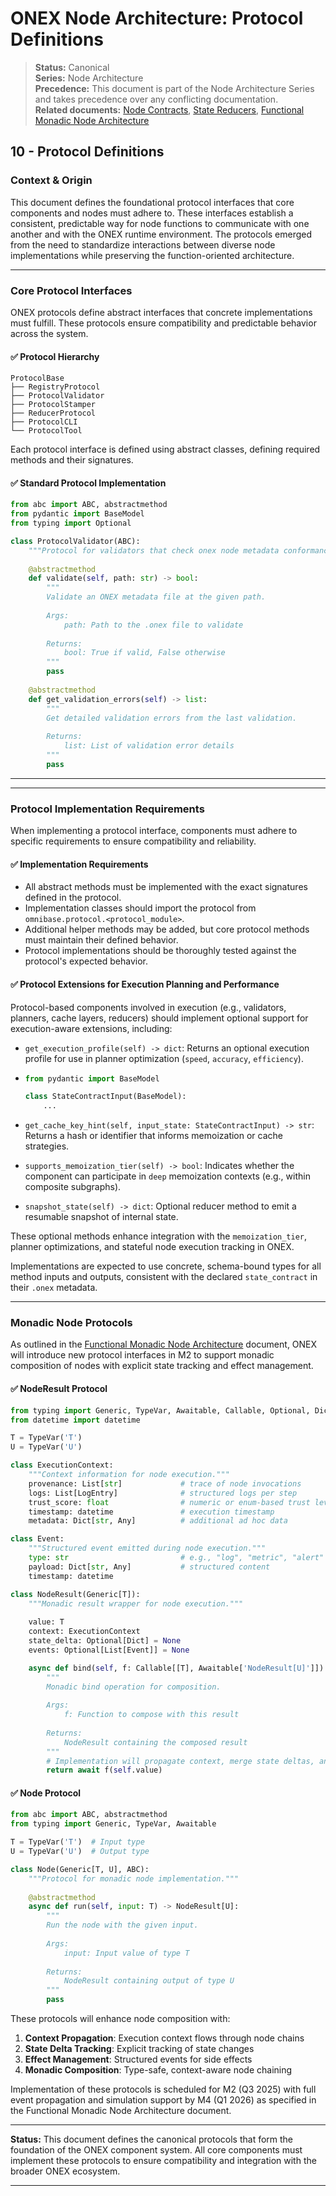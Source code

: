 <!-- === OmniNode:Metadata ===
metadata_version: 0.1.0
protocol_version: 1.1.0
owner: OmniNode Team
copyright: OmniNode Team
schema_version: 1.1.0
name: protocol_definitions.md
version: 1.0.0
uuid: 0c5cd19c-4a7e-4f07-9b1c-6f8bdb67408f
author: OmniNode Team
created_at: 2025-05-22T17:18:16.689811
last_modified_at: 2025-05-22T21:19:13.438379
description: Stamped by ONEX
state_contract: state_contract://default
lifecycle: active
hash: 9c79ef4d935c0e4d6dac87672b49f65476121404d89c9ff4bde1573d2242e154
entrypoint: python@protocol_definitions.md
runtime_language_hint: python>=3.11
namespace: onex.stamped.protocol_definitions
meta_type: tool
<!-- === /OmniNode:Metadata === -->


# ONEX Node Architecture: Protocol Definitions

> **Status:** Canonical  
> **Series:** Node Architecture  
> **Precedence:** This document is part of the Node Architecture Series and takes precedence over any conflicting documentation.  
> **Related documents:** [Node Contracts](./node_contracts.md), [State Reducers](./state_reducers.md), [Functional Monadic Node Architecture](./functional_monadic_node_architecture.md)

## 10 - Protocol Definitions

### Context & Origin

This document defines the foundational protocol interfaces that core components and nodes must adhere to. These interfaces establish a consistent, predictable way for node functions to communicate with one another and with the ONEX runtime environment. The protocols emerged from the need to standardize interactions between diverse node implementations while preserving the function-oriented architecture.

---

### Core Protocol Interfaces

ONEX protocols define abstract interfaces that concrete implementations must fulfill. These protocols ensure compatibility and predictable behavior across the system.

#### ✅ Protocol Hierarchy

```
ProtocolBase
├── RegistryProtocol
├── ProtocolValidator
├── ProtocolStamper
├── ReducerProtocol
├── ProtocolCLI
└── ProtocolTool
```

Each protocol interface is defined using abstract classes, defining required methods and their signatures.

#### ✅ Standard Protocol Implementation

```python
from abc import ABC, abstractmethod
from pydantic import BaseModel
from typing import Optional

class ProtocolValidator(ABC):
    """Protocol for validators that check onex node metadata conformance."""
    
    @abstractmethod
    def validate(self, path: str) -> bool:
        """
        Validate an ONEX metadata file at the given path.
        
        Args:
            path: Path to the .onex file to validate
            
        Returns:
            bool: True if valid, False otherwise
        """
        pass
    
    @abstractmethod
    def get_validation_errors(self) -> list:
        """
        Get detailed validation errors from the last validation.
        
        Returns:
            list: List of validation error details
        """
        pass
```

---


---

### Protocol Implementation Requirements

When implementing a protocol interface, components must adhere to specific requirements to ensure compatibility and reliability.

#### ✅ Implementation Requirements

* All abstract methods must be implemented with the exact signatures defined in the protocol.
* Implementation classes should import the protocol from `omnibase.protocol.<protocol_module>`.
* Additional helper methods may be added, but core protocol methods must maintain their defined behavior.
* Protocol implementations should be thoroughly tested against the protocol's expected behavior.

#### ✅ Protocol Extensions for Execution Planning and Performance

Protocol-based components involved in execution (e.g., validators, planners, cache layers, reducers) should implement optional support for execution-aware extensions, including:

* `get_execution_profile(self) -> dict`: Returns an optional execution profile for use in planner optimization (`speed`, `accuracy`, `efficiency`).
* 
  ```python
  from pydantic import BaseModel

  class StateContractInput(BaseModel):
      ...
  ```

* `get_cache_key_hint(self, input_state: StateContractInput) -> str`: Returns a hash or identifier that informs memoization or cache strategies.
* `supports_memoization_tier(self) -> bool`: Indicates whether the component can participate in `deep` memoization contexts (e.g., within composite subgraphs).
* `snapshot_state(self) -> dict`: Optional reducer method to emit a resumable snapshot of internal state.

These optional methods enhance integration with the `memoization_tier`, planner optimizations, and stateful node execution tracking in ONEX.

Implementations are expected to use concrete, schema-bound types for all method inputs and outputs, consistent with the declared `state_contract` in their `.onex` metadata.

---

### Monadic Node Protocols

As outlined in the [Functional Monadic Node Architecture](./functional_monadic_node_architecture.md) document, ONEX will introduce new protocol interfaces in M2 to support monadic composition of nodes with explicit state tracking and effect management.

#### ✅ NodeResult Protocol

```python
from typing import Generic, TypeVar, Awaitable, Callable, Optional, Dict, List, Any
from datetime import datetime

T = TypeVar('T')
U = TypeVar('U')

class ExecutionContext:
    """Context information for node execution."""
    provenance: List[str]             # trace of node invocations
    logs: List[LogEntry]              # structured logs per step
    trust_score: float                # numeric or enum-based trust level
    timestamp: datetime               # execution timestamp
    metadata: Dict[str, Any]          # additional ad hoc data

class Event:
    """Structured event emitted during node execution."""
    type: str                         # e.g., "log", "metric", "alert"
    payload: Dict[str, Any]           # structured content
    timestamp: datetime

class NodeResult(Generic[T]):
    """Monadic result wrapper for node execution."""
    
    value: T
    context: ExecutionContext
    state_delta: Optional[Dict] = None
    events: Optional[List[Event]] = None

    async def bind(self, f: Callable[[T], Awaitable['NodeResult[U]']]) -> 'NodeResult[U]':
        """
        Monadic bind operation for composition.
        
        Args:
            f: Function to compose with this result
            
        Returns:
            NodeResult containing the composed result
        """
        # Implementation will propagate context, merge state deltas, and concatenate events
        return await f(self.value)
```

#### ✅ Node Protocol

```python
from abc import ABC, abstractmethod
from typing import Generic, TypeVar, Awaitable

T = TypeVar('T')  # Input type
U = TypeVar('U')  # Output type

class Node(Generic[T, U], ABC):
    """Protocol for monadic node implementation."""
    
    @abstractmethod
    async def run(self, input: T) -> NodeResult[U]:
        """
        Run the node with the given input.
        
        Args:
            input: Input value of type T
            
        Returns:
            NodeResult containing output of type U
        """
        pass
```

These protocols will enhance node composition with:

1. **Context Propagation**: Execution context flows through node chains
2. **State Delta Tracking**: Explicit tracking of state changes
3. **Effect Management**: Structured events for side effects
4. **Monadic Composition**: Type-safe, context-aware node chaining

Implementation of these protocols is scheduled for M2 (Q3 2025) with full event propagation and simulation support by M4 (Q1 2026) as specified in the Functional Monadic Node Architecture document.

---

**Status:** This document defines the canonical protocols that form the foundation of the ONEX component system. All core components must implement these protocols to ensure compatibility and integration with the broader ONEX ecosystem.

---
